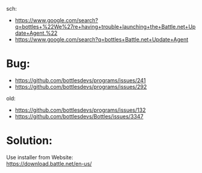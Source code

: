 sch:
- https://www.google.com/search?q=bottles+%22We%27re+having+trouble+launching+the+Battle.net+Update+Agent.%22
- https://www.google.com/search?q=bottles+Battle.net+Update+Agent

# Bug:
- https://github.com/bottlesdevs/programs/issues/241
- https://github.com/bottlesdevs/programs/issues/292

old:
- https://github.com/bottlesdevs/programs/issues/132
- https://github.com/bottlesdevs/Bottles/issues/3347

# Solution:
Use installer from Website:  
https://download.battle.net/en-us/
